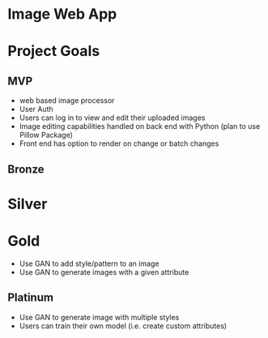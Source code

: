 # Image Web App

# Project Goals
## MVP 

 * web based image processor
 * User Auth
 * Users can log in to view and edit their uploaded images
 * Image editing capabilities handled on back end with Python (plan to use Pillow Package)
 * Front end has option to render on change or batch changes
 
## Bronze

# Silver 

# Gold

* Use GAN to add style/pattern to an image
* Use GAN to generate images with a given attribute

## Platinum

* Use GAN to generate image with multiple styles 
* Users can train their own model (i.e. create custom attributes)
